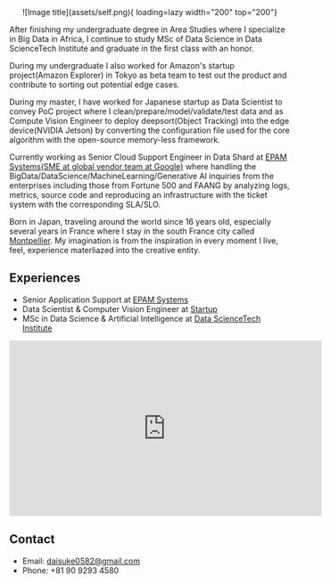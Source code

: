 

<center>![Image title](assets/self.png){ loading=lazy width="200" top="200"}</center>


After finishing my undergraduate degree in Area Studies where I specialize in Big Data in Africa, I continue to study MSc of Data Science in Data ScienceTech Institute and graduate in the first class with an honor.

During my undergraduate I also worked for Amazon's startup project(Amazon Explorer) in Tokyo as beta team to test out the product and contribute to sorting out potential edge cases.

During my master,  I have worked for Japanese startup as Data Scientist to convey PoC project where I clean/prepare/model/validate/test data and as Compute Vision Engineer to deploy deepsort(Object Tracking) into the edge device(NVIDIA Jetson) by converting the configuration file used for the core algorithm with the open-source memory-less framework.

Currently working as Senior Cloud Support Engineer in Data Shard at [EPAM Systems](https://www.epam.com/)<ins>(SME at global vendor team at Google)</ins> where handling the BigData/DataScience/MachineLearning/Generative AI inquiries from the enterprises including those from Fortune 500 and FAANG by analyzing logs, metrics, source code and reproducing an infrastructure with the ticket system with the corresponding SLA/SLO.

Born in Japan, traveling around the world since 16 years old, especially several years in France where I stay in the south France city called [Montpellier](https://www.youtube.com/watch?v=jb1eNSH4EGQ&ab_channel=DaisukeKuwabara). My imagination is from the inspiration in every moment I live, feel, experience materliazed into the creative entity.



## Experiences

- Senior Application Support at [EPAM Systems](https://www.epam.com/)
- Data Scientist & Computer Vision Engineer at [Startup](https://datafluct.com/)
- MSc in Data Science & Artificial Intelligence at [Data ScienceTech Institute](https://www.datasciencetech.institute/)

<iframe width="560" height="315" src="https://www.youtube.com/embed/RuatqthpLAs" title="YouTube video player" frameborder="0" allow="accelerometer; autoplay; clipboard-write; encrypted-media; gyroscope; picture-in-picture" allowfullscreen></iframe>

## Contact
- Email: daisuke0582@gmail.com
- Phone: +81 90 9293 4580